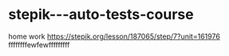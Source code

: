 # stepik---auto-tests-course
home work
https://stepik.org/lesson/187065/step/7?unit=161976
ffffffffewfewfffffffff
